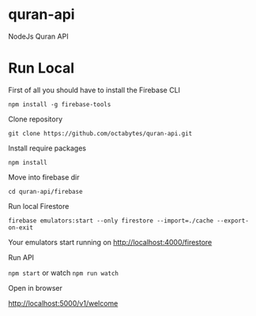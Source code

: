 # quran-api
NodeJs Quran API

# Run Local
First of all you should have to install the Firebase CLI

`npm install -g firebase-tools`

Clone repository 

`git clone https://github.com/octabytes/quran-api.git`

Install require packages

`npm install`

Move into firebase dir

`cd quran-api/firebase`

Run local Firestore

`firebase emulators:start --only firestore --import=./cache --export-on-exit`

Your emulators start running on [http://localhost:4000/firestore](http://localhost:4000/firestore)


Run API

`npm start` or watch `npm run watch`

Open in browser

[http://localhost:5000/v1/welcome](http://localhost:5000/v1/welcome)